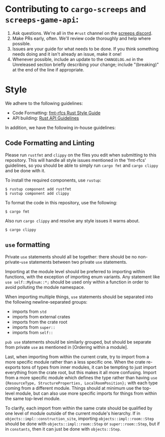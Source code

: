 # Contributing to `cargo-screeps` and `screeps-game-api`:

1. Ask questions. We're all in the `#rust` channel on the [screeps discord].
2. Make PRs early, often. We'll review code thoroughly and help where possible.
3. Issues are your guide for what needs to be done. If you think something needs doing and it isn't
   already an issue, make it one!
4. Whenever possible, include an update to the `CHANGELOG.md` in the Unreleased section briefly
   describing your change; include "(breaking)" at the end of the line if appropriate.

# Style

We adhere to the following guidelines:

- Code Formatting: [fmt-rfcs Rust Style Guide]
- API building: [Rust API Guidelines]

In addition, we have the following in-house guidelines:

## Code Formatting and Linting

Please run `rustfmt` and `clippy` on the files you edit when submitting to this repository. This
will handle all style issues mentioned in the 'fmt-rfcs' guidelines, so you should be able to
simply run `cargo fmt` and `cargo clippy` and be done with it.

To install the required components, use `rustup`:

```console
$ rustup component add rustfmt
$ rustup component add clippy
```

To format the code in this repository, use the following:

```console
$ cargo fmt
```

Also run `cargo clippy` and resolve any style issues it warns about.

```console
$ cargo clippy
```

## `use` formatting

Private `use` statements should all be together: there should be no non-private-`use` statements
between two private `use` statements.

Importing at the module level should be preferred to importing within functions, with the
exception of importing enum variants. Any statement like `use self::MyEnum::*;` should be used only
within a function in order to avoid polluting the module namespace.

When importing multiple things, `use` statements should be separated into the following
newline-separated groups:

- imports from `std`
- imports from external crates
- imports from the crate root
- imports from `super::`
- imports from `self::`

`pub use` statements should be similarly grouped, but should be separate from private `use` as
mentioned in [Ordering within a module].

Last, when importing from within the current crate, try to import from a more specific module rather
than a less specific one. When the crate re-exports tons of types from inner modules, it can be
tempting to just import everything from the crate root, but this makes it all more confusing. Import
from a more specific module which defines the type rather than having
`use {ResourceType, StructureProperties, LocalRoomPosition};` with each type coming from a different
module. Things should at minimum use the top-level module, but can also use more specific imports
for things from within the same top-level module.

To clarify, each import from within the same crate should be qualified by one level of module
outside of the current module's hierarchy. If in `objects::impl::construction_site`, importing
`objects::impl::room::Step` should be done with `objects::impl::room::Step` or `super::room::Step`,
but if in `constants`, then it can just be done with `objects::Step`.

[screeps discord]: https://discord.gg/screeps
[fmt-rfcs Rust Style Guide]: https://github.com/rust-lang-nursery/fmt-rfcs/blob/master/guide/guide.md
[Rust API Guidelines]: https://rust-lang-nursery.github.io/api-guidelines/
[RFC 2128]: https://github.com/rust-lang/rfcs/blob/master/text/2128-use-nested-groups.md
[items]: https://doc.rust-lang.org/reference/items.html
